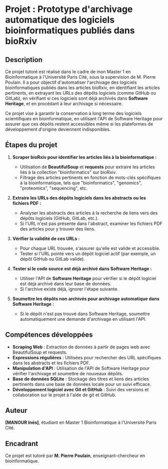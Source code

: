 # **Projet : Prototype d'archivage automatique des logiciels bioinformatiques publiés dans bioRxiv**

## **Description**
Ce projet tutoré est réalisé dans le cadre de mon Master 1 en Bioinformatique à l'Université Paris Cité, sous la supervision de M. Pierre Poulain. Il a pour objectif d'automatiser l'archivage des logiciels bioinformatiques publiés dans les articles bioRxiv, en identifiant les articles pertinents, en extrayant les URLs des dépôts logiciels (comme GitHub ou GitLab), en vérifiant si ces logiciels sont déjà archivés dans **Software Heritage**, et en procédant à leur archivage si nécessaire.

Ce projet vise à garantir la conservation à long terme des logiciels scientifiques en bioinformatique, en utilisant l'API de Software Heritage pour assurer que ces dépôts restent accessibles même si les plateformes de développement d'origine deviennent indisponibles.

## **Étapes du projet**

1. **Scraper bioRxiv pour identifier les articles liés à la bioinformatique :**
   - Utilisation de **BeautifulSoup** et **requests** pour extraire les articles liés à la collection "bioinformatics" sur bioRxiv.
   - Filtrage des articles pertinents en fonction de mots-clés spécifiques à la bioinformatique, tels que "bioinformatics", "genomics", "proteomics", "sequencing", etc.

2. **Extraire les URLs des dépôts logiciels dans les abstracts ou les fichiers PDF :**
   - Analyser les abstracts des articles à la recherche de liens vers des dépôts logiciels (GitHub, GitLab, etc.).
   - Si l'URL n'est pas présente dans l'abstract, examiner les fichiers PDF des articles pour y trouver des liens.

3. **Vérifier la validité de ces URLs :**
   - Pour chaque URL trouvée, s'assurer qu'elle est valide et accessible.
   - Tester si l'URL pointe vers un dépôt logiciel actif (par exemple, un dépôt GitHub ou GitLab valide).

4. **Tester si le code source est déjà archivé dans Software Heritage :**
   - Utiliser l'API de **Software Heritage** pour vérifier si le dépôt logiciel est déjà archivé dans leur base de données.
   - Si l'archive existe déjà, ignorer l'étape suivante.

5. **Soumettre les dépôts non archivés pour archivage automatique dans Software Heritage :**
   - Si le dépôt n'est pas trouvé dans Software Heritage, soumettre automatiquement une demande d'archivage en utilisant l'API.

## **Compétences développées**
- **Scraping Web** : Extraction de données à partir de pages web avec BeautifulSoup et requests.
- **Expressions régulières** : Utilisées pour rechercher des URL spécifiques dans les abstracts et les fichiers PDF.
- **Manipulation d'API** : Utilisation de l'API de Software Heritage pour vérifier l'archivage et soumettre de nouveaux dépôts.
- **Base de données SQLite** : Stockage des titres et liens des articles pertinents dans une base de données locale pour un suivi efficace.
- **Développement logiciel avec Git et GitHub** : Suivi des versions et collaboration sur le projet à l'aide de git et GitHub.

## **Auteur**
**[MANOUR Inès]**, étudiant en Master 1 Bioinformatique à l'Université Paris Cité.

## **Encadrant**
Ce projet est tutoré par **M. Pierre Poulain**, enseignant-chercheur en bioinformatique.
